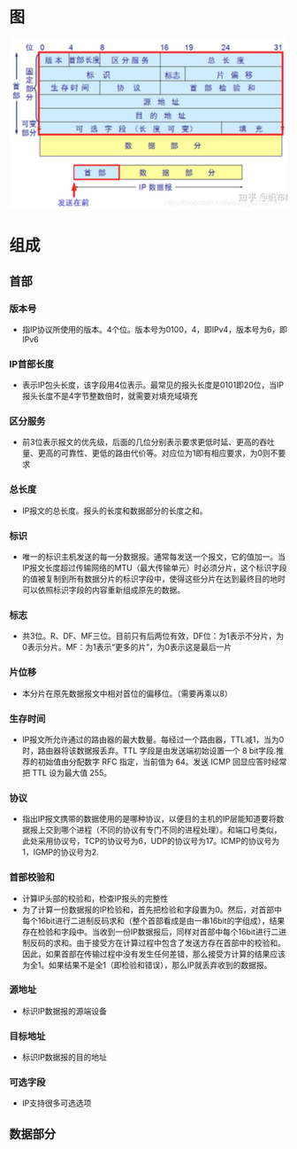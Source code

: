 # 图
![img.png](../img/IP报文.png)
# 组成
## 首部
### 版本号
  - 指IP协议所使用的版本。4个位。版本号为0100，4，即IPv4，版本号为6，即IPv6
### IP首部长度
  - 表示IP包头长度，该字段用4位表示。最常见的报头长度是0101即20位，当IP报头长度不是4字节整数倍时，就需要对填充域填充
### 区分服务
  - 前3位表示报文的优先级，后面的几位分别表示要求更低时延、更高的吞吐量、更高的可靠性、更低的路由代价等。对应位为1即有相应要求，为0则不要求
### 总长度
  - IP报文的总长度。报头的长度和数据部分的长度之和。
### 标识
  - 唯一的标识主机发送的每一分数据报。通常每发送一个报文，它的值加一。当IP报文长度超过传输网络的MTU（最大传输单元）时必须分片，这个标识字段的值被复制到所有数据分片的标识字段中，使得这些分片在达到最终目的地时可以依照标识字段的内容重新组成原先的数据。
### 标志
  - 共3位。R、DF、MF三位。目前只有后两位有效，DF位：为1表示不分片，为0表示分片。MF：为1表示“更多的片”，为0表示这是最后一片
### 片位移
  - 本分片在原先数据报文中相对首位的偏移位。（需要再乘以8）
### 生存时间
  - IP报文所允许通过的路由器的最大数量。每经过一个路由器，TTL减1，当为0时，路由器将该数据报丢弃。TTL 字段是由发送端初始设置一个 8 bit字段.推荐的初始值由分配数字 RFC 指定，当前值为 64。发送 ICMP 回显应答时经常把 TTL 设为最大值 255。
### 协议
  - 指出IP报文携带的数据使用的是哪种协议，以便目的主机的IP层能知道要将数据报上交到哪个进程（不同的协议有专门不同的进程处理）。和端口号类似，此处采用协议号，TCP的协议号为6，UDP的协议号为17。ICMP的协议号为1，IGMP的协议号为2.
### 首部校验和
  - 计算IP头部的校验和，检查IP报头的完整性
  - 为了计算一份数据报的IP检验和，首先把检验和字段置为0。然后，对首部中每个16bit进行二进制反码求和（整个首部看成是由一串16bit的字组成），结果存在检验和字段中。当收到一份IP数据报后，同样对首部中每个16bit进行二进制反码的求和。由于接受方在计算过程中包含了发送方存在首部中的校验和。因此，如果首部在传输过程中没有发生任何差错，那么接受方计算的结果应该为全1。如果结果不是全1（即检验和错误），那么IP就丢弃收到的数据报。
### 源地址
  - 标识IP数据报的源端设备
### 目标地址
  - 标识IP数据报的目的地址
### 可选字段
  - IP支持很多可选选项
## 数据部分
